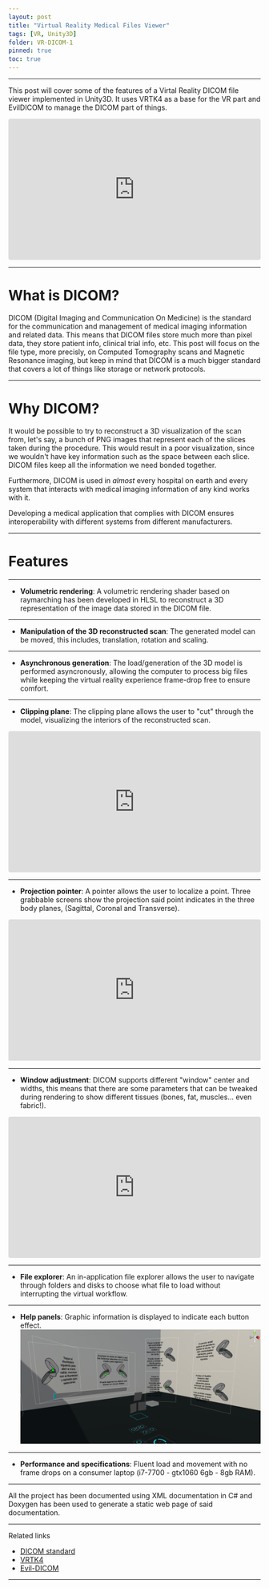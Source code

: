 ```yaml
---
layout: post
title: "Virtual Reality Medical Files Viewer"
tags: [VR, Unity3D]
folder: VR-DICOM-1
pinned: true
toc: true
---
```


***

This post will cover some of the features of a Virtal Reality DICOM file viewer implemented in Unity3D. It uses VRTK4 as a base for the VR part and EvilDICOM to manage the DICOM part of things.

<div style="width:100%;height:0;padding-bottom:56%;position:relative;"><iframe src="https://giphy.com/embed/iR64nLS59bP8ZalKLK" width="100%" height="100%" style="position:absolute;border-radius: 0.25rem;"  frameBorder="0" class="giphy-embed" allowFullScreen></iframe></div>

***

# What is DICOM?

DICOM (Digital Imaging and Communication On Medicine) is the standard for the communication and management of medical imaging information and related data. This means that DICOM files store much more than pixel data, they store patient info, clinical trial info, etc. This post will focus on the file type, more precisly, on Computed Tomography scans and Magnetic Resonance imaging, but keep in mind that DICOM is a much bigger standard that covers a lot of things like storage or network protocols.

***

# Why DICOM?

It would be possible to try to reconstruct a 3D visualization of the scan from, let's say, a bunch of PNG images that represent each of the slices taken during the procedure. This would result in a poor visualization, since we wouldn't have key information such as the space between each slice. DICOM files keep all the information we need bonded together.

Furthermore, DICOM is used in *almost* every hospital on earth and every system that interacts with medical imaging information of any kind works with it.

Developing a medical application that complies with DICOM ensures interoperability with different systems from different manufacturers.

***

# Features

***

* **Volumetric rendering**: A volumetric rendering shader based on raymarching has been developed in HLSL to reconstruct a 3D representation of the image data stored in the DICOM file.

***

* **Manipulation of the 3D reconstructed scan**: The generated model can be moved, this includes, translation, rotation and scaling.

***

* **Asynchronous generation**: The load/generation of the 3D model is performed asyncronously, allowing the computer to process big files while keeping the virtual reality experience frame-drop free to ensure comfort.

***

* **Clipping plane**: The clipping plane allows the user to "cut" through the model, visualizing the interiors of the reconstructed scan.

<div style="width:100%;height:0;padding-bottom:56%;position:relative;"><iframe src="https://giphy.com/embed/dTik6EZaL24aqWcF9G" width="100%" height="100%" style="position:absolute;border-radius: 0.25rem;"  frameBorder="0" class="giphy-embed" allowFullScreen></iframe></div>

***

* **Projection pointer**: A pointer allows the user to localize a point. Three grabbable screens show the projection said point indicates in the three body planes, (Sagittal, Coronal and Transverse).

<div style="width:100%;height:0;padding-bottom:56%;position:relative;"><iframe src="https://giphy.com/embed/SRd8RVou5vnca7nLZO" width="100%" height="100%" style="position:absolute;border-radius: 0.25rem;"  frameBorder="0" class="giphy-embed" allowFullScreen></iframe></div>

***

* **Window adjustment**: DICOM supports different "window" center and widths, this means that there are some parameters that can be tweaked during rendering to show different tissues (bones, fat, muscles... even fabric!).

<div style="width:100%;height:0;padding-bottom:56%;position:relative;"><iframe src="https://giphy.com/embed/ami9cZJkR2jgMSFnHm" width="100%" height="100%" style="position:absolute;border-radius: 0.25rem;"  frameBorder="0" class="giphy-embed" allowFullScreen></iframe></div>

***

* **File explorer**: An in-application file explorer allows the user to navigate through folders and disks to choose what file to load without interrupting the virtual workflow.

***

* **Help panels**: Graphic information is displayed to indicate each button effect.
![Help panels](./../images/VR-DICOM-1/info_panels.png)

***

* **Performance and specifications**: Fluent load and movement with no frame drops on a consumer laptop (i7-7700 - gtx1060 6gb - 8gb RAM).

***

All the project has been documented using XML documentation in C# and Doxygen has been used to generate a static web page of said documentation.

***

Related links
+ [DICOM standard](https://www.dicomstandard.org/)
+ [VRTK4](https://github.com/ExtendRealityLtd/VRTK)
+ [Evil-DICOM](https://github.com/rexcardan/Evil-DICOM)

***
